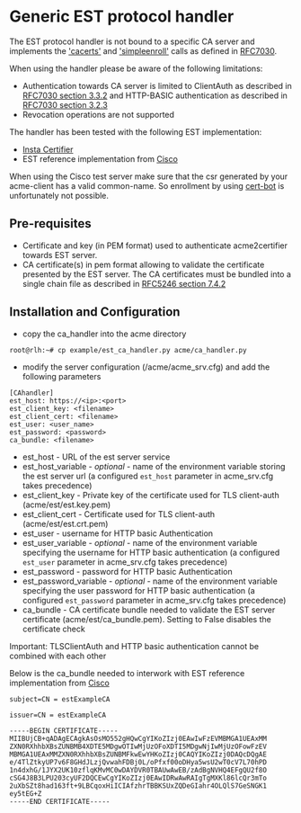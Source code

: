 <!-- markdownlint-disable  MD013 -->
<!-- wiki-title CA handler using EST protocol -->
# Generic EST protocol handler

The EST protocol handler is not bound to a specific CA server and implements the ['cacerts'](https://tools.ietf.org/html/rfc7030#section-2.1) and ['simpleenroll'](https://tools.ietf.org/html/rfc7030#section-2.2) calls as defined in [RFC7030](https://tools.ietf.org/html/rfc7030).

When using the handler please be aware of the following limitations:

- Authentication towards CA server is limited to ClientAuth as described in [RFC7030 section 3.3.2](https://tools.ietf.org/html/rfc7030#section-3.3.2) and HTTP-BASIC authentication as described in [RFC7030 section 3.2.3](https://tools.ietf.org/html/rfc7030#section-3.2.3)
- Revocation operations are not supported

The handler has been tested with the following EST implementation:

- [Insta Certifier](https://www.insta.fi/en/services/cyber-security/insta-certifier)
- EST reference implementation from [Cisco](http://testrfc7030.com/)

When using the Cisco test server make sure that the csr generated by your acme-client has a valid common-name. So enrollment by using [cert-bot](https://certbot.eff.org/) is unfortunately not possible.

## Pre-requisites

- Certificate and key (in PEM format) used to authenticate acme2certifier towards EST server.
- CA certificate(s) in pem format allowing to validate the certificate presented by the EST server. The CA certificates must be bundled into a single chain file as described in [RFC5246 section 7.4.2](https://tools.ietf.org/html/rfc5246#section-7.4.2)

## Installation and Configuration

- copy the ca_handler into the acme directory

```bash
root@rlh:~# cp example/est_ca_handler.py acme/ca_handler.py
```

- modify the server configuration (/acme/acme_srv.cfg) and add the following parameters

```config
[CAhandler]
est_host: https://<ip>:<port>
est_client_key: <filename>
est_client_cert: <filename>
est_user: <user_name>
est_password: <password>
ca_bundle: <filename>
```

- est_host - URL of the est server service
- est_host_variable - *optional* - name of the environment variable storing the est server url (a configured `est_host` parameter in acme_srv.cfg takes precedence)
- est_client_key - Private key of the certificate used for TLS client-auth (acme/est/est.key.pem)
- est_client_cert - Certificate used for TLS client-auth (acme/est/est.crt.pem)
- est_user - username for HTTP basic Authentication
- est_user_variable - *optional* - name of the environment variable specifying the username for HTTP basic authentication (a configured `est_user` parameter in acme_srv.cfg takes precedence)
- est_password - password for HTTP basic Authentication
- est_password_variable - *optional* - name of the environment variable specifying the user password for HTTP basic authentication (a configured `est_password` parameter in acme_srv.cfg takes precedence)
- ca_bundle - CA certificate bundle needed to validate the EST server certificate (acme/est/ca_bundle.pem). Setting to False disables the certificate check

Important: TLSClientAuth and HTTP basic authentication cannot be combined with each other

Below is the ca_bundle needed to interwork with EST reference implementation from [Cisco](http://testrfc7030.com/)

```pem
subject=CN = estExampleCA

issuer=CN = estExampleCA

-----BEGIN CERTIFICATE-----
MIIBUjCB+qADAgECAgkAsOsMO552gHQwCgYIKoZIzj0EAwIwFzEVMBMGA1UEAxMM
ZXN0RXhhbXBsZUNBMB4XDTE5MDgwOTIwMjUzOFoXDTI5MDgwNjIwMjUzOFowFzEV
MBMGA1UEAxMMZXN0RXhhbXBsZUNBMFkwEwYHKoZIzj0CAQYIKoZIzj0DAQcDQgAE
e/4TlZtkyUP7v6F8GHdJLzjQvwahFDBj0L/oPfxf00oDHya5wsU2wT0cV7L70hPD
1n4dxhG/1JYX2UK10zflqKMvMC0wDAYDVR0TBAUwAwEB/zAdBgNVHQ4EFgQU2f8O
cSG4J8B3LPU203cyUF2DQCEwCgYIKoZIzj0EAwIDRwAwRAIgTgMXKl86lcQr3mTo
2uXbSZt8had163ft+9LBCqoxHiICIAfzhrTBBKSUxZQDeGIahr4OLQlS7GeSNGK1
ey5tEG+Z
-----END CERTIFICATE-----
```
